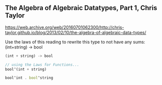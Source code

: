 ## The Algebra of Algebraic Datatypes, Part 1, Chris Taylor

https://web.archive.org/web/20160701062300/http://chris-taylor.github.io/blog/2013/02/10/the-algebra-of-algebraic-data-types/

Use the laws of this reading to rewrite this type to not have any sums: (int+string) → bool

```js
(int + string) -> bool

// using the Laws for Functions...
bool^(int + string)

bool^int . bool^string
```